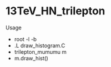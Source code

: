 13TeV_HN_trilepton
====

Usage


+ root -l -b
+ .L draw_histogram.C
+ trilepton_mumumu m
+ m.draw_hist()

